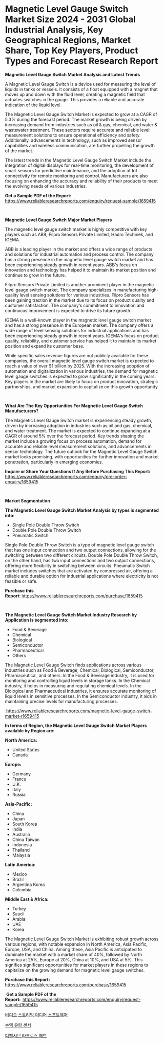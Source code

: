 <p><h1>Magnetic Level Gauge Switch Market Size 2024 - 2031 Global Industrial Analysis, Key Geographical Regions, Market Share, Top Key Players, Product Types and Forecast Research Report</h1></p><p><strong>Magnetic Level Gauge Switch Market Analysis and Latest Trends</strong></p>
<p><p>A Magnetic Level Gauge Switch is a device used for measuring the level of liquids in tanks or vessels. It consists of a float equipped with a magnet that moves up and down with the fluid level, creating a magnetic field that actuates switches in the gauge. This provides a reliable and accurate indication of the liquid level.</p><p>The Magnetic Level Gauge Switch Market is expected to grow at a CAGR of 5.3% during the forecast period. The market growth is being driven by increasing demand from industries such as oil & gas, chemical, and water & wastewater treatment. These sectors require accurate and reliable level measurement solutions to ensure operational efficiency and safety. Additionally, advancements in technology, such as improved sensor capabilities and wireless communication, are further propelling the growth of the market.</p><p>The latest trends in the Magnetic Level Gauge Switch Market include the integration of digital displays for real-time monitoring, the development of smart sensors for predictive maintenance, and the adoption of IoT connectivity for remote monitoring and control. Manufacturers are also focusing on enhancing the accuracy and reliability of their products to meet the evolving needs of various industries.</p></p>
<p><strong>Get a Sample PDF of the Report:&nbsp;</strong> <a href="https://www.reliableresearchreports.com/enquiry/request-sample/1659415">https://www.reliableresearchreports.com/enquiry/request-sample/1659415</a></p>
<p>&nbsp;</p>
<p><strong>Magnetic Level Gauge Switch Major Market Players</strong></p>
<p><p>The magnetic level gauge switch market is highly competitive with key players such as ABB, Filpro Sensors Private Limited, Hadro Techniek, and IGEMA. </p><p>ABB is a leading player in the market and offers a wide range of products and solutions for industrial automation and process control. The company has a strong presence in the magnetic level gauge switch market and has been experiencing steady growth in recent years. ABB's focus on innovation and technology has helped it to maintain its market position and continue to grow in the future.</p><p>Filpro Sensors Private Limited is another prominent player in the magnetic level gauge switch market. The company specializes in manufacturing high-quality level sensing solutions for various industries. Filpro Sensors has been gaining traction in the market due to its focus on product quality and customer satisfaction. The company's commitment to innovation and continuous improvement is expected to drive its future growth.</p><p>IGEMA is a well-known player in the magnetic level gauge switch market and has a strong presence in the European market. The company offers a wide range of level sensing solutions for industrial applications and has been experiencing steady growth in recent years. IGEMA's focus on product quality, reliability, and customer service has helped it to maintain its market position and expand its customer base.</p><p>While specific sales revenue figures are not publicly available for these companies, the overall magnetic level gauge switch market is expected to reach a value of over $1 billion by 2025. With the increasing adoption of automation and digitalization in various industries, the demand for magnetic level gauge switches is expected to grow significantly in the coming years. Key players in the market are likely to focus on product innovation, strategic partnerships, and market expansion to capitalize on this growth opportunity.</p></p>
<p>&nbsp;</p>
<p><strong>What Are The Key Opportunities For Magnetic Level Gauge Switch Manufacturers?</strong></p>
<p><p>The Magnetic Level Gauge Switch market is experiencing steady growth, driven by increasing adoption in industries such as oil and gas, chemical, and water treatment. The market is expected to continue expanding at a CAGR of around 5% over the forecast period. Key trends shaping the market include a growing focus on process automation, demand for accurate and reliable level measurement solutions, and advancements in sensor technology. The future outlook for the Magnetic Level Gauge Switch market looks promising, with opportunities for further innovation and market penetration, particularly in emerging economies.</p></p>
<p><strong>Inquire or Share Your Questions If Any Before Purchasing This Report:</strong> <a href="https://www.reliableresearchreports.com/enquiry/pre-order-enquiry/1659415">https://www.reliableresearchreports.com/enquiry/pre-order-enquiry/1659415</a></p>
<p>&nbsp;</p>
<p><strong>Market Segmentation</strong></p>
<p><strong>The Magnetic Level Gauge Switch Market Analysis by types is segmented into:</strong></p>
<p><ul><li>Single Pole Double Throw Switch</li><li>Double Pole Double Throw Switch</li><li>Pneumatic Switch</li></ul></p>
<p><p>Single Pole Double Throw Switch is a type of magnetic level gauge switch that has one input connection and two output connections, allowing for the switching between two different circuits. Double Pole Double Throw Switch, on the other hand, has two input connections and two output connections, offering more flexibility in switching between circuits. Pneumatic Switch market includes switches that are activated by compressed air, offering a reliable and durable option for industrial applications where electricity is not feasible or safe.</p></p>
<p><strong>Purchase this Report:&nbsp;</strong><a href="https://www.reliableresearchreports.com/purchase/1659415">https://www.reliableresearchreports.com/purchase/1659415</a></p>
<p>&nbsp;</p>
<p><strong>The Magnetic Level Gauge Switch Market Industry Research by Application is segmented into:</strong></p>
<p><ul><li>Food & Beverage</li><li>Chemical</li><li>Biological</li><li>Semiconductor</li><li>Pharmaceutical</li><li>Others</li></ul></p>
<p><p>The Magnetic Level Gauge Switch finds applications across various industries such as Food & Beverage, Chemical, Biological, Semiconductor, Pharmaceutical, and others. In the Food & Beverage industry, it is used for monitoring and controlling liquid levels in storage tanks. In the Chemical industry, it helps in measuring and regulating chemical levels. In the Biological and Pharmaceutical industries, it ensures accurate monitoring of liquid levels in sensitive processes. In the Semiconductor industry, it aids in maintaining precise levels for manufacturing processes.</p></p>
<p><a href="https://www.reliableresearchreports.com/magnetic-level-gauge-switch-market-r1659415">&nbsp;https://www.reliableresearchreports.com/magnetic-level-gauge-switch-market-r1659415</a></p>
<p><strong>In terms of Region, the Magnetic Level Gauge Switch Market Players available by Region are:</strong></p>
<p>
    <p> <strong> North America: </strong>
        <ul>
            <li>United States</li>
            <li>Canada</li>
        </ul>
        </p> 
    <p> <strong> Europe: </strong>
        <ul>
            <li>Germany</li>
            <li>France</li>
            <li>U.K.</li>
            <li>Italy</li>
            <li>Russia</li>
        </ul>
        </p> 
    <p> <strong> Asia-Pacific: </strong>
        <ul>
            <li>China</li>
            <li>Japan</li>
            <li>South Korea</li>
            <li>India</li>
            <li>Australia</li>
            <li>China Taiwan</li>
            <li>Indonesia</li>
            <li>Thailand</li>
            <li>Malaysia</li>
        </ul>
        </p> 
    <p> <strong> Latin America: </strong>
        <ul>
            <li>Mexico</li>
            <li>Brazil</li>
            <li>Argentina Korea</li>
            <li>Colombia</li>
        </ul>
        </p> 
    <p> <strong> Middle East & Africa: </strong>
        <ul>
            <li>Turkey</li>
            <li>Saudi</li>
            <li>Arabia</li>
            <li>UAE</li>
            <li>Korea</li>
        </ul>
    </p>
    </p>
<p><p>The Magnetic Level Gauge Switch Market is exhibiting robust growth across various regions, with notable expansion in North America, Asia Pacific, Europe, USA, and China. Among these, Asia Pacific is anticipated to dominate the market with a market share of 40%, followed by North America at 25%, Europe at 20%, China at 10%, and USA at 5%. This signifies significant opportunities for market players in these regions to capitalize on the growing demand for magnetic level gauge switches.</p></p>
<p><strong>Purchase this Report: </strong><a href="https://www.reliableresearchreports.com/purchase/1659415">https://www.reliableresearchreports.com/purchase/1659415</a></p>
<p>&nbsp;<strong>Get a Sample PDF of the Report:&nbsp;&nbsp;</strong><a href="https://www.reliableresearchreports.com/enquiry/request-sample/1659415">https://www.reliableresearchreports.com/enquiry/request-sample/1659415</a></p>
<p><strong></strong></p>
<p><p><a href="https://medium.com/@treyhettinger2023/%EA%B8%80%EB%A1%9C%EB%B2%8C-%EB%B9%84%EB%94%94%EC%98%A4-%EC%8A%A4%ED%8A%B8%EB%A6%AC%EB%B0%8D-%EB%AF%B8%EB%94%94%EC%96%B4-%EC%86%8C%ED%94%84%ED%8A%B8%EC%9B%A8%EC%96%B4-%EC%8B%9C%EC%9E%A5-%EB%8F%99%ED%96%A5%EC%97%90-%EB%8C%80%ED%95%9C-%EC%A0%84%EB%9E%B5%EC%A0%81%EC%9D%B8-%ED%86%B5%EC%B0%B0-2024-2031-153-%ED%8E%98%EC%9D%B4%EC%A7%80%EC%97%90%EC%84%9C-%EB%8B%A4%EB%A3%A8%EA%B3%A0-%EC%9E%88%EC%8A%B5%EB%8B%88%EB%8B%A4-830fba5e9f88">비디오 스트리밍 미디어 소프트웨어</a></p><p><a href="https://github.com/Evans21Bill/Market-Research-Report-List-1/blob/main/7274342164532.md">수액 유량 센서</a></p><p><a href="https://medium.com/@fredajerde/%EC%98%88%EC%83%81%EB%90%98%EB%8A%94-%EA%B8%80%EB%A1%9C%EB%B2%8C-%EB%B0%A9%EC%96%B4-%EB%9D%BC%ED%81%AC%EB%A1%9C%EC%8A%A4-%ED%97%A4%EB%93%9C-%EC%8B%9C%EC%9E%A5-%EA%B7%9C%EB%AA%A8%EB%8A%94-%EC%97%B0%ED%8F%89%EA%B7%A0-%EC%84%B1%EC%9E%A5%EB%A5%A0%EC%9D%B8-%EC%97%90-%EC%9D%B4%EB%A5%BC-%EA%B2%83%EC%9C%BC%EB%A1%9C-%EC%98%88%EC%83%81%EB%90%98%EB%A9%B0-%EC%9D%B4-%EB%B3%B4%EA%B3%A0%EC%84%9C%EB%8A%94-2024%EB%85%84%EB%B6%80%ED%84%B0-2031%EB%85%84%EA%B9%8C%EC%A7%80%EC%9D%98-%EC%8B%9C%EC%9E%A5-%EC%84%B1%EC%9E%A5-%ED%8A%B8%EB%A0%8C%EB%93%9C-%EA%B8%B0%ED%9A%8C-%EB%B0%8F-%EC%98%88%EC%B8%A1%EC%9D%84-88e9ba96297d">디펜시브 라크로스 헤드</a></p></p>
